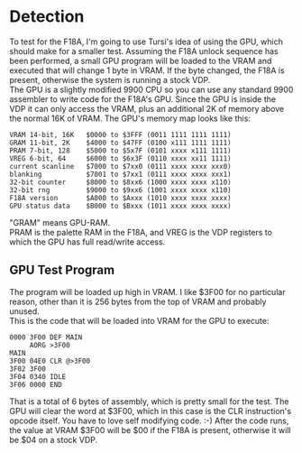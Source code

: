 


# Detection

To test for the F18A, I'm going to use Tursi's idea of using the GPU, which should make for a smaller test. Assuming the F18A unlock sequence has been performed, a small GPU program will be loaded to the VRAM and executed that will change 1 byte in VRAM. If the byte changed, the F18A is present, otherwise the system is running a stock VDP.  
The GPU is a slightly modified 9900 CPU so you can use any standard 9900 assembler to write code for the F18A's GPU. Since the GPU is inside the VDP it can only access the VRAM, plus an additional 2K of memory above the normal 16K of VRAM. The GPU's memory  map looks like this:

```
VRAM 14-bit, 16K   $0000 to $3FFF (0011 1111 1111 1111)  
GRAM 11-bit, 2K    $4000 to $47FF (0100 x111 1111 1111)  
PRAM 7-bit, 128    $5000 to $5x7F (0101 xxxx x111 1111)  
VREG 6-bit, 64     $6000 to $6x3F (0110 xxxx xx11 1111)  
current scanline   $7000 to $7xx0 (0111 xxxx xxxx xxx0)  
blanking           $7001 to $7xx1 (0111 xxxx xxxx xxx1)  
32-bit counter     $8000 to $8xx6 (1000 xxxx xxxx x110)  
32-bit rng         $9000 to $9xx6 (1001 xxxx xxxx x110)  
F18A version       $A000 to $Axxx (1010 xxxx xxxx xxxx)  
GPU status data    $B000 to $Bxxx (1011 xxxx xxxx xxxx)
```

"GRAM" means GPU-RAM.  
PRAM is the palette RAM in the F18A, and VREG is the VDP registers to which the GPU has full read/write access.


## GPU Test Program

The program will be loaded up high in VRAM. I like $3F00 for no particular reason, other than it is 256 bytes from the top of VRAM and probably unused.  
This is the code that will be loaded into VRAM for the GPU to execute:
```
0000 3F00 DEF MAIN
     AORG >3F00
MAIN
3F00 04E0 CLR @>3F00
3F02 3F00 
3F04 0340 IDLE
3F06 0000 END
```

That is a total of 6 bytes of assembly, which is pretty small for the test. The GPU will clear the word at $3F00, which in this case is the CLR instruction's opcode itself. You have to love self modifying code. :-) After the code runs, the value at VRAM $3F00 will be $00 if the F18A is present, otherwise it will be $04 on a stock VDP.
